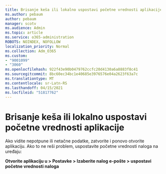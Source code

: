 ```yaml
---
title: Brisanje keša ili lokalno uspostavi početne vrednosti aplikacije
ms.author: pebaum
author: pebaum
manager: scotv
ms.audience: Admin
ms.topic: article
ms.service: o365-administration
ROBOTS: NOINDEX, NOFOLLOW
localization_priority: Normal
ms.collection: Adm_O365
ms.custom:
- "9001099"
- "3060"
ms.openlocfilehash: 922f43e90b0479762ccfc20d4130a6a8883f8c41
ms.sourcegitcommit: 8bc60ec34bc1e40685e3976576e04a2623f63a7c
ms.translationtype: MT
ms.contentlocale: sr-Latn-RS
ms.lasthandoff: 04/15/2021
ms.locfileid: "51817762"
---
```

# <a name="clear-the-cache-or-locally-reset-the-app"></a>Brisanje keša ili lokalno uspostavi početne vrednosti aplikacije

Ako vidite nepotpune ili netačne podatke, zatvorite i ponovo otvorite aplikaciju.  Ako to ne reši problem, uspostavite početne vrednosti naloga na uređaju: 

**Otvorite aplikaciju u > Postavke > Izaberite nalog e-pošte > uspostavi početne vrednosti naloga**